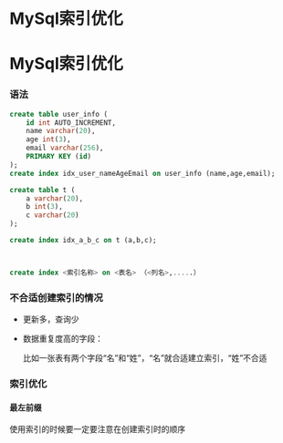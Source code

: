 # MySql索引优化


# MySql索引优化

### 语法

```sql
create table user_info (
	id int AUTO_INCREMENT,
	name varchar(20),
	age int(3),
	email varchar(256),
	PRIMARY KEY (id)
);
create index idx_user_nameAgeEmail on user_info (name,age,email);

create table t (
	a varchar(20),
	b int(3),
	c varchar(20)
);

create index idx_a_b_c on t (a,b,c);



create index <索引名称> on <表名> （<列名>,.....）
```



### 不合适创建索引的情况

* 更新多，查询少

* 数据重复度高的字段：

  比如一张表有两个字段“名”和“姓”，“名”就合适建立索引，“姓”不合适

### 索引优化

#### 最左前缀

使用索引的时候要一定要注意在创建索引时的顺序




